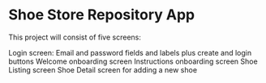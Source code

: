 # Shoe Store Repository App

This project will consist of five screens:

Login screen: Email and password fields and labels plus create and login buttons
Welcome onboarding screen
Instructions onboarding screen
Shoe Listing screen
Shoe Detail screen for adding a new shoe

